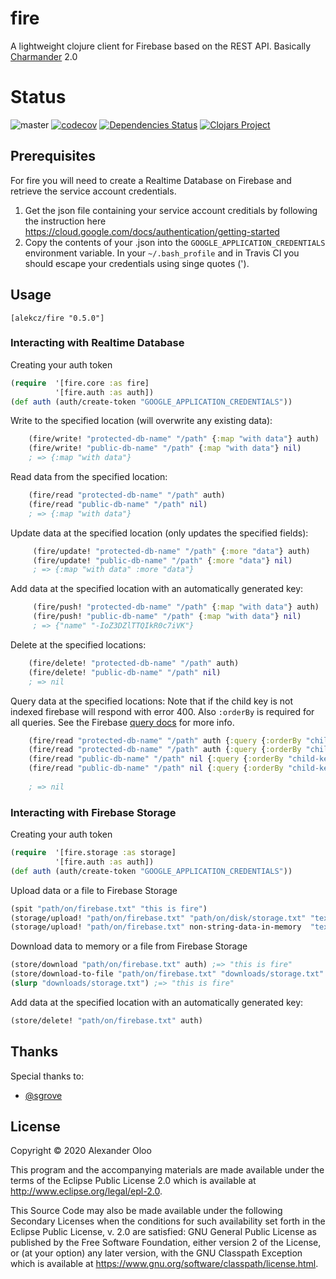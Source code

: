 # fire

A lightweight clojure client for Firebase based on the REST API. Basically [Charmander](https://github.com/alekcz/charmander) 2.0  

# Status

![master](https://github.com/alekcz/fire/workflows/master/badge.svg) [![codecov](https://codecov.io/gh/alekcz/fire/branch/master/graph/badge.svg?token=ahELyNhNVg)](https://codecov.io/gh/alekcz/fire) [![Dependencies Status](https://versions.deps.co/alekcz/fire/status.svg)](https://versions.deps.co/alekcz/fire) [![Clojars Project](https://img.shields.io/clojars/v/alekcz/fire.svg)](https://clojars.org/alekcz/fire)      

## Prerequisites

For fire you will need to create a Realtime Database on Firebase and retrieve the service account credentials.

1. Get the json file containing your service account creditials by following the instruction here https://cloud.google.com/docs/authentication/getting-started
2. Copy the contents of your .json into the `GOOGLE_APPLICATION_CREDENTIALS` environment variable. In your `~/.bash_profile` and in Travis CI you should escape your credentials using singe quotes (').

## Usage

`[alekcz/fire "0.5.0"]`

### Interacting with Realtime Database

Creating your auth token

```clojure
(require  '[fire.core :as fire]
          '[fire.auth :as auth])
(def auth (auth/create-token "GOOGLE_APPLICATION_CREDENTIALS"))
```

Write to the specified location (will overwrite any existing data):

```clojure
    (fire/write! "protected-db-name" "/path" {:map "with data"} auth)
    (fire/write! "public-db-name" "/path" {:map "with data"} nil)
    ; => {:map "with data"}
```

Read data from the specified location:

```clojure
    (fire/read "protected-db-name" "/path" auth)
    (fire/read "public-db-name" "/path" nil)
    ; => {:map "with data"}
```
 
 Update data at the specified location (only updates the specified fields):
 
```clojure
     (fire/update! "protected-db-name" "/path" {:more "data"} auth)
     (fire/update! "public-db-name" "/path" {:more "data"} nil)
     ; => {:map "with data" :more "data"}
```
 
Add data at the specified location with an automatically generated key:

```clojure
     (fire/push! "protected-db-name" "/path" {:map "with data"} auth)
     (fire/push! "public-db-name" "/path" {:map "with data"} nil)
     ; => {"name" "-IoZ3DZlTTQIkR0c7iVK"}
```
      
Delete at the specified locations:

```clojure
    (fire/delete! "protected-db-name" "/path" auth)
    (fire/delete! "public-db-name" "/path" nil)
    ; => nil
```

Query data at the specified locations:
Note that if the child key is not indexed firebase will respond with error 400. Also `:orderBy` is required for all queries. 
See the Firebase [query docs](https://firebase.google.com/docs/database/rest/retrieve-data#section-rest-filtering) for more info.
```clojure
    (fire/read "protected-db-name" "/path" auth {:query {:orderBy "child-key" :startAt 10 :endAt 50}})
    (fire/read "protected-db-name" "/path" auth {:query {:orderBy "child-key" :equalTo 10}})
    (fire/read "public-db-name" "/path" nil {:query {:orderBy "child-key" :limitToFirst 10}})
    (fire/read "public-db-name" "/path" nil {:query {:orderBy "child-key" :limitToLast 3}})
    
    ; => nil
```

### Interacting with Firebase Storage

Creating your auth token

```clojure
(require  '[fire.storage :as storage]
          '[fire.auth :as auth])
(def auth (auth/create-token "GOOGLE_APPLICATION_CREDENTIALS"))
```

Upload data or a file to Firebase Storage

```clojure
(spit "path/on/firebase.txt" "this is fire")
(storage/upload! "path/on/firebase.txt" "path/on/disk/storage.txt" "text/plain" auth)
(storage/upload! "path/on/firebase.txt" non-string-data-in-memory  "text/plain" auth)
```
 
Download data to memory or a file from Firebase Storage
 
```clojure
(store/download "path/on/firebase.txt" auth) ;=> "this is fire"
(store/download-to-file "path/on/firebase.txt" "downloads/storage.txt" auth)
(slurp "downloads/storage.txt") ;=> "this is fire"

```
 
Add data at the specified location with an automatically generated key:

```clojure
(store/delete! "path/on/firebase.txt" auth) 
```


## Thanks 
Special thanks to: 
- [@sgrove](https://github.com/sgrove)

## License

Copyright © 2020 Alexander Oloo

This program and the accompanying materials are made available under the
terms of the Eclipse Public License 2.0 which is available at
http://www.eclipse.org/legal/epl-2.0.

This Source Code may also be made available under the following Secondary
Licenses when the conditions for such availability set forth in the Eclipse
Public License, v. 2.0 are satisfied: GNU General Public License as published by
the Free Software Foundation, either version 2 of the License, or (at your
option) any later version, with the GNU Classpath Exception which is available
at https://www.gnu.org/software/classpath/license.html.
